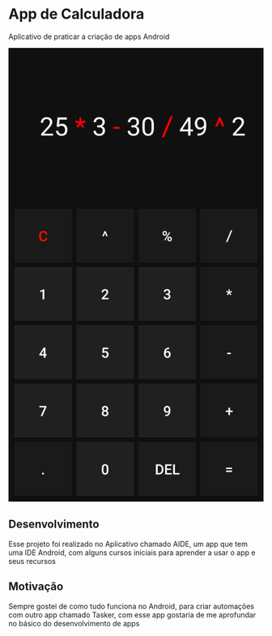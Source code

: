 # App de Calculadora

Aplicativo de praticar a criação de apps Android

![screenshot](images/screenshot.jpg)

## Desenvolvimento

Esse projeto foi realizado no Aplicativo
chamado AIDE, um app que tem uma IDE Android,
com alguns cursos iniciais para aprender a usar
o app e seus recursos

## Motivação

Sempre gostei de como tudo funciona no Android,
para criar automações com outro app chamado
Tasker, com esse app gostaria de me aprofundar
no básico do desenvolvimento de apps
